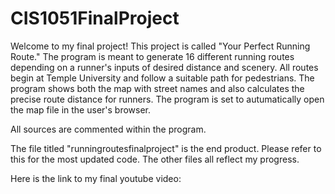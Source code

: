 # CIS1051FinalProject

Welcome to my final project! This project is called "Your Perfect Running Route." The program is meant to generate 16 different running routes depending on a runner's inputs of desired distance and scenery. All routes begin at Temple University and follow a suitable path for pedestrians. The program shows both the map with street names and also calculates the precise route distance for runners. The program is set to autumatically open the map file in the user's browser. 

All sources are commented within the program. 

The file titled "runningroutesfinalproject" is the end product. Please refer to this for the most updated code. The other files all reflect my progress. 

Here is the link to my final youtube video:
